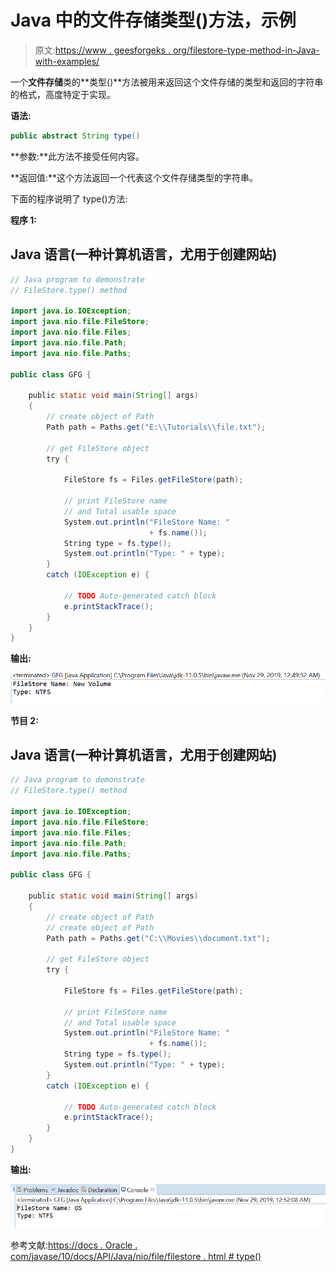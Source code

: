 # Java 中的文件存储类型()方法，示例

> 原文:[https://www . geesforgeks . org/filestore-type-method-in-Java-with-examples/](https://www.geeksforgeeks.org/filestore-type-method-in-java-with-examples/)

一个**文件存储**类的**类型()**方法被用来返回这个文件存储的类型和返回的字符串的格式，高度特定于实现。

**语法:**

```java
public abstract String type()
```

**参数:**此方法不接受任何内容。

**返回值:**这个方法返回一个代表这个文件存储类型的字符串。

下面的程序说明了 type()方法:

**程序 1:**

## Java 语言(一种计算机语言，尤用于创建网站)

```java
// Java program to demonstrate
// FileStore.type() method

import java.io.IOException;
import java.nio.file.FileStore;
import java.nio.file.Files;
import java.nio.file.Path;
import java.nio.file.Paths;

public class GFG {

    public static void main(String[] args)
    {
        // create object of Path
        Path path = Paths.get("E:\\Tutorials\\file.txt");

        // get FileStore object
        try {

            FileStore fs = Files.getFileStore(path);

            // print FileStore name
            // and Total usable space
            System.out.println("FileStore Name: "
                               + fs.name());
            String type = fs.type();
            System.out.println("Type: " + type);
        }
        catch (IOException e) {

            // TODO Auto-generated catch block
            e.printStackTrace();
        }
    }
}
```

**输出:**

![](img/16881558d070a002ba061481ec8c1295.png)

**节目 2:**

## Java 语言(一种计算机语言，尤用于创建网站)

```java
// Java program to demonstrate
// FileStore.type() method

import java.io.IOException;
import java.nio.file.FileStore;
import java.nio.file.Files;
import java.nio.file.Path;
import java.nio.file.Paths;

public class GFG {

    public static void main(String[] args)
    {
        // create object of Path
        // create object of Path
        Path path = Paths.get("C:\\Movies\\document.txt");

        // get FileStore object
        try {

            FileStore fs = Files.getFileStore(path);

            // print FileStore name
            // and Total usable space
            System.out.println("FileStore Name: "
                               + fs.name());
            String type = fs.type();
            System.out.println("Type: " + type);
        }
        catch (IOException e) {

            // TODO Auto-generated catch block
            e.printStackTrace();
        }
    }
}
```

**输出:**

![](img/b1b008e89bb96b232e367aed66b71fd1.png)

参考文献:[https://docs . Oracle . com/javase/10/docs/API/Java/nio/file/filestore . html # type()](https://docs.oracle.com/javase/10/docs/api/java/nio/file/FileStore.html#type())